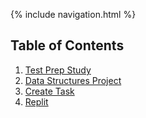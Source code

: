{% include navigation.html %}

## **Table of Contents**
1. [Test Prep Study](https://gigiguan.github.io/notes)
2. [Data Structures Project](https://gigiguan.github.io/datastruc)
3. [Create Task](https://gigiguan.github.io/create)
4. [Replit](https://gigiguan.github.io/replit)

